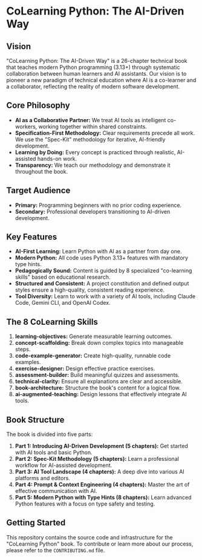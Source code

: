 # CoLearning Python: The AI-Driven Way

## Vision

"CoLearning Python: The AI-Driven Way" is a 26-chapter technical book that teaches modern Python programming (3.13+) through systematic collaboration between human learners and AI assistants. Our vision is to pioneer a new paradigm of technical education where AI is a co-learner and a collaborator, reflecting the reality of modern software development.

## Core Philosophy

*   **AI as a Collaborative Partner:** We treat AI tools as intelligent co-workers, working together within shared constraints.
*   **Specification-First Methodology:** Clear requirements precede all work. We use the "Spec-Kit" methodology for iterative, AI-friendly development.
*   **Learning by Doing:** Every concept is practiced through realistic, AI-assisted hands-on work.
*   **Transparency:** We teach our methodology and demonstrate it throughout the book.

## Target Audience

*   **Primary:** Programming beginners with no prior coding experience.
*   **Secondary:** Professional developers transitioning to AI-driven development.

## Key Features

*   **AI-First Learning:** Learn Python with AI as a partner from day one.
*   **Modern Python:** All code uses Python 3.13+ features with mandatory type hints.
*   **Pedagogically Sound:** Content is guided by 8 specialized "co-learning skills" based on educational research.
*   **Structured and Consistent:** A project constitution and defined output styles ensure a high-quality, consistent reading experience.
*   **Tool Diversity:** Learn to work with a variety of AI tools, including Claude Code, Gemini CLI, and OpenAI Codex.

## The 8 CoLearning Skills

1.  **learning-objectives:** Generate measurable learning outcomes.
2.  **concept-scaffolding:** Break down complex topics into manageable steps.
3.  **code-example-generator:** Create high-quality, runnable code examples.
4.  **exercise-designer:** Design effective practice exercises.
5.  **assessment-builder:** Build meaningful quizzes and assessments.
6.  **technical-clarity:** Ensure all explanations are clear and accessible.
7.  **book-architecture:** Structure the book's content for a logical flow.
8.  **ai-augmented-teaching:** Design lessons that effectively integrate AI tools.

## Book Structure

The book is divided into five parts:

1.  **Part 1: Introducing AI-Driven Development (5 chapters):** Get started with AI tools and basic Python.
2.  **Part 2: Spec-Kit Methodology (5 chapters):** Learn a professional workflow for AI-assisted development.
3.  **Part 3: AI Tool Landscape (4 chapters):** A deep dive into various AI platforms and editors.
4.  **Part 4: Prompt & Context Engineering (4 chapters):** Master the art of effective communication with AI.
5.  **Part 5: Modern Python with Type Hints (8 chapters):** Learn advanced Python features with a focus on type safety and testing.

## Getting Started

This repository contains the source code and infrastructure for the "CoLearning Python" book. To contribute or learn more about our process, please refer to the `CONTRIBUTING.md` file.
